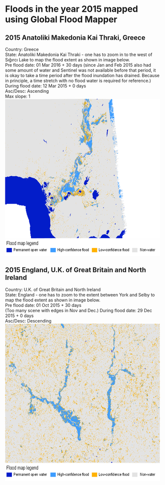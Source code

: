 # Floods in the year 2015 mapped using Global Flood Mapper 

## 2015 Anatoliki Makedonia Kai Thraki, Greece<br/>
Country: Greece<br/>
State: Anatoliki Makedonia Kai Thraki - one has to zoom in to the west of Sığırcı Lake to map the flood extent as shown in image below.<br/>
Pre flood date: 01 Mar 2016 + 30 days (since Jan and Feb 2015 also had some amount of water and Sentinel was not available before that period, it is okay to take a time period after the flood inundation has drained. Because in principle, a time stretch with no flood water is required for reference.)<br/>
During flood date: 12 Mar 2015 + 0 days<br/>
Asc/Desc: Ascending<br/>
Max slope: 1<br/>
<img src="../../media/expl/2015_Greece.png" height="455" width="700"><br/>
<img src="../../media/legend.png" height="55" width="730"><br/>

## 2015 England, U.K. of Great Britain and North Ireland<br/>
Country: U.K. of Great Britain and North Ireland<br/>
State: England - one has to zoom to the extent between York and Selby to map the flood extent as shown in image below.<br/>
Pre flood date: 01 Oct 2015 + 30 days <br/> (Too many scene with edges in Nov and Dec.)
During flood date: 29 Dec 2015 + 0 days<br/>
Asc/Desc: Descending<br/>
<img src="../../media/expl/2015_England.png" height="455" width="700"><br/>
<img src="../../media/legend.png" height="55" width="730"><br/>

